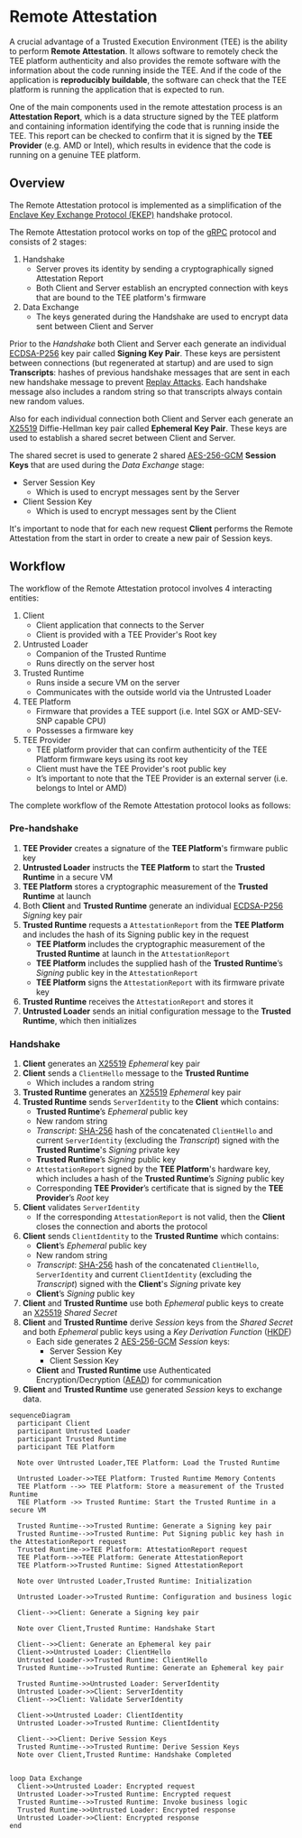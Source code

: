# Remote Attestation

A crucial advantage of a Trusted Execution Environment (TEE) is the ability to
perform **Remote Attestation**. It allows software to remotely check the TEE
platform authenticity and also provides the remote software with the information
about the code running inside the TEE. And if the code of the application is
**reproducibly buildable**, the software can check that the TEE platform is
running the application that is expected to run.

One of the main components used in the remote attestation process is an
**Attestation Report**, which is a data structure signed by the TEE platform and
containing information identifying the code that is running inside the TEE. This
report can be checked to confirm that it is signed by the **TEE Provider** (e.g.
AMD or Intel), which results in evidence that the code is running on a genuine
TEE platform.

## Overview

The Remote Attestation protocol is implemented as a simplification of the
[Enclave Key Exchange Protocol (EKEP)](https://asylo.dev/docs/concepts/ekep.html)
handshake protocol.

The Remote Attestation protocol works on top of the [gRPC](https://grpc.io/)
protocol and consists of 2 stages:

1. Handshake
   - Server proves its identity by sending a cryptographically signed
     Attestation Report
   - Both Client and Server establish an encrypted connection with keys that are
     bound to the TEE platform's firmware
1. Data Exchange
   - The keys generated during the Handshake are used to encrypt data sent
     between Client and Server

Prior to the _Handshake_ both Client and Server each generate an individual
[ECDSA-P256](https://datatracker.ietf.org/doc/html/rfc6979) key pair called
**Signing Key Pair**. These keys are persistent between connections (but
regenerated at startup) and are used to sign **Transcripts**: hashes of previous
handshake messages that are sent in each new handshake message to prevent
[Replay Attacks](https://en.wikipedia.org/wiki/Replay_attack). Each handshake
message also includes a random string so that transcripts always contain new
random values.

Also for each individual connection both Client and Server each generate an
[X25519](https://datatracker.ietf.org/doc/html/rfc7748) Diffie-Hellman key pair
called **Ephemeral Key Pair**. These keys are used to establish a shared secret
between Client and Server.

The shared secret is used to generate 2 shared
[AES-256-GCM](https://datatracker.ietf.org/doc/html/rfc5288) **Session Keys**
that are used during the _Data Exchange_ stage:

- Server Session Key
  - Which is used to encrypt messages sent by the Server
- Client Session Key
  - Which is used to encrypt messages sent by the Client

It's important to node that for each new request **Client** performs the Remote
Attestation from the start in order to create a new pair of Session keys.

## Workflow

The workflow of the Remote Attestation protocol involves 4 interacting entities:

1. Client
   - Client application that connects to the Server
   - Client is provided with a TEE Provider's Root key
2. Untrusted Loader
   - Companion of the Trusted Runtime
   - Runs directly on the server host
3. Trusted Runtime
   - Runs inside a secure VM on the server
   - Communicates with the outside world via the Untrusted Loader
4. TEE Platform
   - Firmware that provides a TEE support (i.e. Intel SGX or AMD-SEV-SNP capable
     CPU)
   - Possesses a firmware key
5. TEE Provider
   - TEE platform provider that can confirm authenticity of the TEE Platform
     firmware keys using its root key
   - Client must have the TEE Provider's root public key
   - It’s important to note that the TEE Provider is an external server (i.e.
     belongs to Intel or AMD)

The complete workflow of the Remote Attestation protocol looks as follows:

### Pre-handshake

1. **TEE Provider** creates a signature of the **TEE Platform**'s firmware
   public key
2. **Untrusted Loader** instructs the **TEE Platform** to start the **Trusted
   Runtime** in a secure VM
3. **TEE Platform** stores a cryptographic measurement of the **Trusted
   Runtime** at launch
4. Both **Client** and **Trusted Runtime** generate an individual
   [ECDSA-P256](https://datatracker.ietf.org/doc/html/rfc6979) _Signing_ key
   pair
5. **Trusted Runtime** requests a `AttestationReport` from the **TEE Platform**
   and includes the hash of its Signing public key in the request
   - **TEE Platform** includes the cryptographic measurement of the **Trusted
     Runtime** at launch in the `AttestationReport`
   - **TEE Platform** includes the supplied hash of the **Trusted Runtime**’s
     _Signing_ public key in the `AttestationReport`
   - **TEE Platform** signs the `AttestationReport` with its firmware private
     key
6. **Trusted Runtime** receives the `AttestationReport` and stores it
7. **Untrusted Loader** sends an initial configuration message to the **Trusted
   Runtime**, which then initializes

### Handshake

1. **Client** generates an
   [X25519](https://datatracker.ietf.org/doc/html/rfc7748) _Ephemeral_ key pair
2. **Client** sends a `ClientHello` message to the **Trusted Runtime**
   - Which includes a random string
3. **Trusted Runtime** generates an
   [X25519](https://datatracker.ietf.org/doc/html/rfc7748) _Ephemeral_ key pair
4. **Trusted Runtime** sends `ServerIdentity` to the **Client** which contains:
   - **Trusted Runtime**’s _Ephemeral_ public key
   - New random string
   - _Transcript_: [SHA-256](https://datatracker.ietf.org/doc/html/rfc6234) hash
     of the concatenated `ClientHello` and current `ServerIdentity` (excluding
     the _Transcript_) signed with the **Trusted Runtime**'s _Signing_ private
     key
   - **Trusted Runtime**’s _Signing_ public key
   - `AttestationReport` signed by the **TEE Platform**'s hardware key, which
     includes a hash of the **Trusted Runtime**’s _Signing_ public key
   - Corresponding **TEE Provider**’s certificate that is signed by the **TEE
     Provider**’s _Root_ key
5. **Client** validates `ServerIdentity`
   - If the corresponding `AttestationReport` is not valid, then the **Client**
     closes the connection and aborts the protocol
6. **Client** sends `ClientIdentity` to the **Trusted Runtime** which contains:
   - **Client**’s _Ephemeral_ public key
   - New random string
   - _Transcript_: [SHA-256](https://datatracker.ietf.org/doc/html/rfc6234) hash
     of the concatenated `ClientHello`, `ServerIdentity` and current
     `ClientIdentity` (excluding the _Transcript_) signed with the **Client**'s
     _Signing_ private key
   - **Client**’s _Signing_ public key
7. **Client** and **Trusted Runtime** use both _Ephemeral_ public keys to create
   an [X25519](https://datatracker.ietf.org/doc/html/rfc7748) _Shared Secret_
8. **Client** and **Trusted Runtime** derive _Session_ keys from the _Shared
   Secret_ and both _Ephemeral_ public keys using a _Key Derivation Function_
   ([HKDF](https://datatracker.ietf.org/doc/html/rfc5869))
   - Each side generates 2
     [AES-256-GCM](https://datatracker.ietf.org/doc/html/rfc5288) _Session_
     keys:
     - Server Session Key
     - Client Session Key
   - **Client** and **Trusted Runtime** use Authenticated Encryption/Decryption
     ([AEAD](https://en.wikipedia.org/wiki/Authenticated_encryption)) for
     communication
9. **Client** and **Trusted Runtime** use generated _Session_ keys to exchange
   data.

```mermaid
sequenceDiagram
  participant Client
  participant Untrusted Loader
  participant Trusted Runtime
  participant TEE Platform

  Note over Untrusted Loader,TEE Platform: Load the Trusted Runtime

  Untrusted Loader->>TEE Platform: Trusted Runtime Memory Contents
  TEE Platform -->> TEE Platform: Store a measurement of the Trusted Runtime
  TEE Platform ->> Trusted Runtime: Start the Trusted Runtime in a secure VM

  Trusted Runtime-->>Trusted Runtime: Generate a Signing key pair
  Trusted Runtime-->>Trusted Runtime: Put Signing public key hash in the AttestationReport request
  Trusted Runtime->>TEE Platform: AttestationReport request
  TEE Platform-->>TEE Platform: Generate AttestationReport
  TEE Platform->>Trusted Runtime: Signed AttestationReport

  Note over Untrusted Loader,Trusted Runtime: Initialization

  Untrusted Loader->>Trusted Runtime: Configuration and business logic

  Client-->>Client: Generate a Signing key pair

  Note over Client,Trusted Runtime: Handshake Start

  Client-->>Client: Generate an Ephemeral key pair
  Client->>Untrusted Loader: ClientHello
  Untrusted Loader->>Trusted Runtime: ClientHello
  Trusted Runtime-->>Trusted Runtime: Generate an Ephemeral key pair

  Trusted Runtime->>Untrusted Loader: ServerIdentity
  Untrusted Loader->>Client: ServerIdentity
  Client-->>Client: Validate ServerIdentity

  Client->>Untrusted Loader: ClientIdentity
  Untrusted Loader->>Trusted Runtime: ClientIdentity

  Client-->>Client: Derive Session Keys
  Trusted Runtime-->>Trusted Runtime: Derive Session Keys
  Note over Client,Trusted Runtime: Handshake Completed


loop Data Exchange
  Client->>Untrusted Loader: Encrypted request
  Untrusted Loader->>Trusted Runtime: Encrypted request
  Trusted Runtime-->>Trusted Runtime: Invoke business logic
  Trusted Runtime->>Untrusted Loader: Encrypted response
  Untrusted Loader->>Client: Encrypted response
end
```
